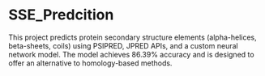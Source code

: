 # SSE_Predcition
This project predicts protein secondary structure elements (alpha-helices, beta-sheets, coils) using PSIPRED, JPRED APIs, and a custom neural network model. The model achieves 86.39% accuracy and is designed to offer an alternative to homology-based methods. 
